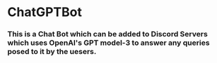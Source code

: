 # ChatGPTBot
### This is a Chat Bot which can be added to Discord Servers which uses OpenAI's GPT model-3 to answer any queries posed to it by the uesers.

